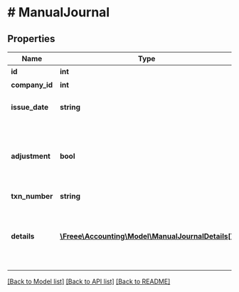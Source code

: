 # # ManualJournal

## Properties

Name | Type | Description | Notes
------------ | ------------- | ------------- | -------------
**id** | **int** | 振替伝票ID | 
**company_id** | **int** | 事業所ID | 
**issue_date** | **string** | 発生日 (yyyy-mm-dd) | 
**adjustment** | **bool** | 決算整理仕訳フラグ（falseまたは未指定の場合: 日常仕訳） | 
**txn_number** | **string** | 仕訳番号 | 
**details** | [**\Freee\Accounting\Model\ManualJournalDetails[]**](ManualJournalDetails.md) | 貸借行一覧（配列）: 貸借合わせて100行まで登録できます。 | 

[[Back to Model list]](../../README.md#documentation-for-models) [[Back to API list]](../../README.md#documentation-for-api-endpoints) [[Back to README]](../../README.md)


